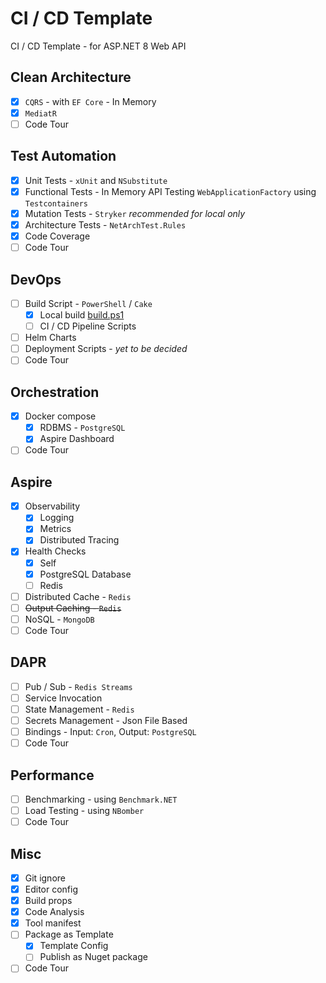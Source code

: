 # CI / CD Template

CI / CD Template - for ASP.NET 8 Web API

## Clean Architecture

- [x] `CQRS` - with `EF Core` - In Memory
- [x] `MediatR`
- [ ] Code Tour

## Test Automation

- [x] Unit Tests - `xUnit` and `NSubstitute`
- [x] Functional Tests - In Memory API Testing `WebApplicationFactory` using `Testcontainers`
- [x] Mutation Tests - `Stryker` *recommended for local only*
- [x] Architecture Tests - `NetArchTest.Rules`
- [x] Code Coverage
- [ ] Code Tour

## DevOps

- [ ] Build Script - `PowerShell` / `Cake`
    - [x] Local build [build.ps1](./build.ps1)
    - [ ] CI / CD Pipeline Scripts
- [ ] Helm Charts
- [ ] Deployment Scripts - *yet to be decided*
- [ ] Code Tour

## Orchestration

- [x] Docker compose
    - [x] RDBMS - `PostgreSQL`
    - [x] Aspire Dashboard
- [ ] Code Tour

## Aspire

- [x] Observability
    - [x] Logging
    - [x] Metrics
    - [x] Distributed Tracing
- [x] Health Checks
    - [x] Self
    - [x] PostgreSQL Database
    - [ ] Redis
- [ ] Distributed Cache - `Redis`
- [ ] ~~Output Caching - `Redis`~~
- [ ] NoSQL - `MongoDB`
- [ ] Code Tour

## DAPR

- [ ] Pub / Sub - `Redis Streams`
- [ ] Service Invocation
- [ ] State Management - `Redis`
- [ ] Secrets Management - Json File Based
- [ ] Bindings - Input: `Cron`, Output: `PostgreSQL`
- [ ] Code Tour

## Performance

- [ ] Benchmarking - using `Benchmark.NET`
- [ ] Load Testing - using `NBomber`
- [ ] Code Tour

## Misc

- [x] Git ignore
- [x] Editor config
- [x] Build props
- [x] Code Analysis
- [x] Tool manifest
- [ ] Package as Template
    - [x] Template Config
    - [ ] Publish as Nuget package
- [ ] Code Tour

